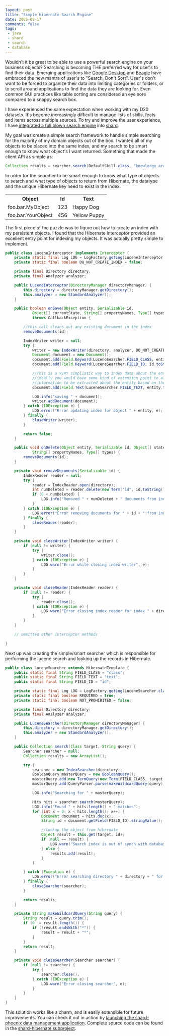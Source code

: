 ```yaml
---
layout: post
title: "Simple Hibernate Search Engine"
date: 2005-08-17
comments: false
tags:
 - java
 - shard
 - search
 - database
---
```


Wouldn't it be great to be able to use a powerful search engine on your business objects? Searching is becoming THE preferred way for user's to find their data. Emerging applications like [Google Desktop](http://desktop.google.com) and [Beagle](http://beaglewiki.org/Main_Page) have embraced the new mantra of user's to "Search, Don't Sort". User's don't want to be forced to organize their data into limiting categories or folders, or to scroll around applications to find the data they are looking for. Even common GUI practices like table sorting are considered an eye sore compared to a snappy search box.



I have experienced the same expectation when working with my D20 datasets. It's become increasingly difficult to manage lists of skills, feats and items across multiple sources. To try and improve the user experience, I have [integrated a full blown search engine](http://jira.codecrate.com/browse/SHA-84) into [shard](http://shard.codecrate.com).



My goal was create a simple search framework to handle simple searching for the majority of my domain objects out of the box. I wanted all of my objects to be placed into the same index, and my search to be smart enough to know what object's I want returned. Something that made the client API as simple as:



```java
Collection results = searcher.search(DefaultSkill.class, "knowledge arc*");
```

In order for the searcher to be smart enough to know what type of objects to search and what type of objects to return from Hibernate, the datatype and the unique Hibernate key need to exist in the index.



<table>

<tr>

<th>Object</th>

<th>Id</th>

<th>Text</th>

</tr><tr>

</tr><tr>

<td>foo.bar.MyObject</td>

<td>123</td>

<td>Happy Dog</td>

</tr>

<tr>

<td>foo.bar.YourObject</td>

<td>456</td>

<td>Yellow Puppy</td>

</tr>

</table>


The first piece of the puzzle was to figure out how to create an index with my persistent objects. I found that the Hibernate Interceptor provided an excellent entry point for indexing my objects. It was actually pretty simple to implement.



```java
public class LuceneInterceptor implements Interceptor {
    private static final Log LOG = LogFactory.getLog(LuceneInterceptor.class);
    private static final boolean DO_NOT_CREATE_INDEX = false;

    private final Directory directory;
    private final Analyzer analyzer;

    public LuceneInterceptor(DirectoryManager directoryManager) {
        this.directory = directoryManager.getDirectory();
        this.analyzer = new StandardAnalyzer();
    }

    public boolean onSave(Object entity, Serializable id,
            Object[] currentState, String[] propertyNames, Type[] types)
            throws CallbackException {

        //this call cleans out any existing document in the index
        removeDocuments(id);

        IndexWriter writer = null;
        try {
            writer = new IndexWriter(directory, analyzer, DO_NOT_CREATE_INDEX);
            Document document = new Document();
            document.add(Field.Keyword(LuceneSearcher.FIELD_CLASS, entity.getClass().getName()));
            document.add(Field.Keyword(LuceneSearcher.FIELD_ID, id.toString()));

            //This is a VERY simplistic way to index data about the entity
            //ideally you would have some kind of extension point to allow for more detailed
            //information to be extracted about the entity based on the datatype
            document.add(Field.Text(LuceneSearcher.FIELD_TEXT, entity.toString()));

            LOG.info("saving " + document);
            writer.addDocument(document);
        } catch (IOException e) {
            LOG.error("Error updating index for object " + entity, e);
        } finally {
            closeWriter(writer);
        }

        return false;
    }

    public void onDelete(Object entity, Serializable id, Object[] state,
            String[] propertyNames, Type[] types) {
        removeDocuments(id);
    }

    private void removeDocuments(Serializable id) {
        IndexReader reader = null;
        try {
            reader = IndexReader.open(directory);
            int numDeleted = reader.delete(new Term("id", id.toString()));
            if (0 < numDeleted) {
                LOG.info("Removed " + numDeleted + " documents from index " + directory);
            }
        } catch (IOException e) {
            LOG.error("Error removing documents for " + id + " from index " + directory, e);
        } finally {
            closeReader(reader);
        }
    }

    private void closeWriter(IndexWriter writer) {
        if (null != writer) {
            try {
                writer.close();
            } catch (IOException e) {
                LOG.warn("Error while closing index writer", e);
            }
        }
    }

    private void closeReader(IndexReader reader) {
        if (null != reader) {
            try {
                reader.close();
            } catch (IOException e) {
                LOG.warn("Error closing index reader for index " + directory, e);
            }
        }
    }

    // ommitted other interceptor methods

}
```



Next up was creating the simple/smart searcher which is responsible for performing the lucene search and looking up the records in Hibernate.



```java
public class LuceneSearcher extends HibernateTemplate {
    public static final String FIELD_CLASS = "class";
    public static final String FIELD_TEXT = "text";
    public static final String FIELD_ID = "id";

    private static final Log LOG = LogFactory.getLog(LuceneSearcher.class);
    private static final boolean REQUIRED = true;
    private static final boolean NOT_PROHIBITED = false;

    private final Directory directory;
    private final Analyzer analyzer;

    public LuceneSearcher(DirectoryManager directoryManager) {
        this.directory = directoryManager.getDirectory();
        this.analyzer = new StandardAnalyzer();
    }

    public Collection search(Class target, String query) {
        Searcher searcher = null;
        Collection results = new ArrayList();

        try {
            searcher = new IndexSearcher(directory);
            BooleanQuery masterQuery = new BooleanQuery();
            masterQuery.add(new TermQuery(new Term(FIELD_CLASS, target.getName())), REQUIRED, NOT_PROHIBITED);
            masterQuery.add(QueryParser.parse(makeWildcardQuery(query), FIELD_TEXT, analyzer), REQUIRED, NOT_PROHIBITED);

            LOG.info("Searching for " + masterQuery);

            Hits hits = searcher.search(masterQuery);
            LOG.info("Found " + hits.length() + " matches");
            for (int x = 0; x < hits.length(); x++) {
                Document document = hits.doc(x);
                String id = document.getField(FIELD_ID).stringValue();

                //lookup the object from hibernate
                Object result = this.get(target, id);
                if (null == result) {
                    LOG.warn("Search index is out of synch with database.  Unable to find object " + target + " with id " + id);
                } else {
                    results.add(result);
                }
            }

        } catch (Exception e) {
            LOG.error("Error searching directory " + directory + " for type " + target + " using query " + query, e);
        } finally {
            closeSearcher(searcher);
        }

        return results;
    }

    private String makeWildcardQuery(String query) {
        String result = query.trim();
        if (0 != result.length()) {
            if (!result.endsWith("*")) {
                result = result + "*";
            }
        }
        return result;
    }

    private void closeSearcher(Searcher searcher) {
        if (null != searcher) {
            try {
                searcher.close();
            } catch (IOException e) {
                LOG.warn("Error closing searcher", e);
            }
        }
    }
}
```



This solution works like a charm, and is easily extensible for future improvements. You can check it out in action by [launching the shard-phoenix data management application](http://www.codecrate.com/display/SHA/Home). Complete source code can be found in the [shard-hibernate subproject](https://shard.dev.java.net/source/browse/shard/shard-hibernate/).

